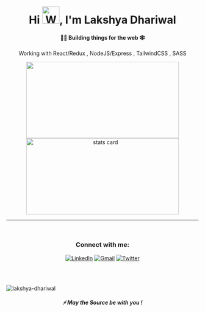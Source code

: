 
<h1 align="center">Hi <img src="https://raw.githubusercontent.com/nixin72/nixin72/master/wave.gif" 
         alt="Waving hand animated gif"
         height="45"
         width="45" />, I'm Lakshya Dhariwal</h1>
<h4 align="center">
👷‍♂️ Building things for the web 🕸
</h4>
<p align="center">
    Working with React/Redux , NodeJS/Express , TailwindCSS , SASS
</p>

<p align="center">
         <img height="200px" width="400" src="https://github-readme-stats.vercel.app/api?username=lakshya-dhariwal&count_private=true&theme=radical&show_icons=true" />
        <img alt= "stats card" height="200px" width="400" src="http://github-readme-streak-stats.herokuapp.com?user=lakshya-dhariwal&theme=radical&show_icons=true">
<p>
<hr>
<br/>
<h3 align="center">Connect with me:</h3>
<p align="center">
<a href="https://www.linkedin.com/in/lakshya-dhariwal/" target="_blank"><img alt="LinkedIn"
                src="https://img.shields.io/badge/linkedin-%230077B5.svg?&style=for-the-badge&logo=linkedin&logoColor=white" /></a>
        <a href="mailto:lakshyadhariwal9@gmail.com" target="_blank"><img alt="Gmail"
                src="https://img.shields.io/badge/-Gmail-D14836?style=for-the-badge&logo=Gmail&logoColor=white" /></a>
        <a href="https://twitter.com/Lakshya_OnALoop" target="_blank"><img alt="Twitter"
                src="https://img.shields.io/badge/Twitter-1DA1F2?style=for-the-badge&logo=twitter&logoColor=white"></a>
</p>
<br/><br/>

<p align="left"> 
             <img src="https://profile-counter.glitch.me/lakshya-dhariwal/count.svg" alt="lakshya-dhariwal" /> 
</p>
<h5 align="center">⚡ May the Source be with you !</h5>

 




 









